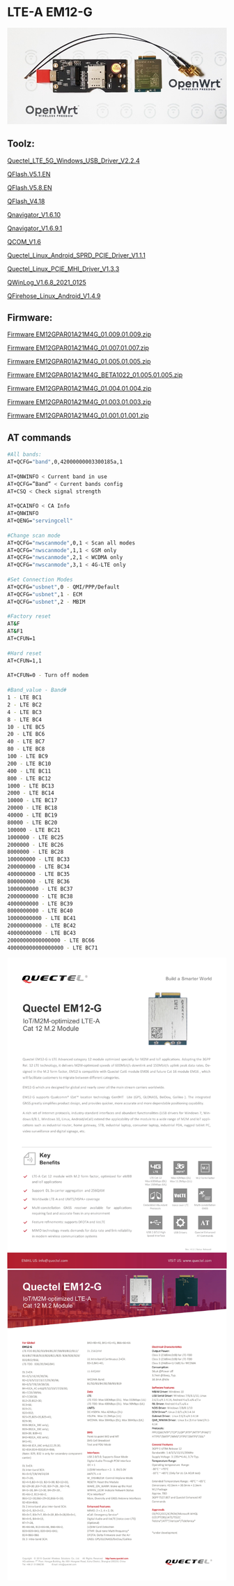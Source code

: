 # LTE-A EM12-G

![](https://raw.githubusercontent.com/4IceG/EM12-G/main/Screens/20201001.jpg)

## Toolz:
<a href="https://drive.google.com/file/d/1z-ZPvb3Uh9V_uFDk8V3xW2ztFhnZPBgn/view?usp=sharing" title="Quectel_LTE_5G_Windows_USB_Driver_V2.2.4">Quectel_LTE_5G_Windows_USB_Driver_V2.2.4</a>

<a href="https://www.easypaste.org/file/n2AotGpX/QFlash.V5.1.EN.zip?lang=pl" title="QFlash.V5.1.EN">QFlash.V5.1.EN</a>

<a href="https://drive.google.com/file/d/1j3Wy_znL2ajt2_Rc4gejgoJRcp8ieQLm/view?usp=sharing" title="QFlash.V5.8.EN">QFlash.V5.8.EN</a>

<a href="https://drive.google.com/file/d/1RxYTDpxjcLEUSPtSRoa5lkxE_8eJMAeb/view?usp=sharing" title="QFlash_V4.18">QFlash_V4.18</a>

<a href="https://drive.google.com/file/d/1Gx1Ab5uLSAOaIlWzKHS17qE3Wo9hVQ7i/view?usp=sharing" title="Qnavigator_V1.6.10">Qnavigator_V1.6.10</a>

<a href="https://drive.google.com/file/d/1_s2tsLvVxjqN16O672-2sdwD6DZsmw9j/view?usp=sharing" title="Qnavigator_V1.6.9.1.zip">Qnavigator_V1.6.9.1</a>

<a href="https://drive.google.com/file/d/1xVw5IBowlKn7HPqfyYfoZdBx1p5Xs7aU/view?usp=sharing" title="QCOM_V1.6">QCOM_V1.6</a>

<a href="https://drive.google.com/file/d/1amE1TgwuLh0bgos1T6rQMphIOnv_f1_T/view?usp=sharing" title="Quectel_Linux_Android_SPRD_PCIE_Driver_V1.1.1">Quectel_Linux_Android_SPRD_PCIE_Driver_V1.1.1</a>

<a href="https://drive.google.com/file/d/1V9zK4IWE0zuZxEpAr2JOm4AID0yZrm6h/view?usp=sharing" title="Quectel_Linux_PCIE_MHI_Driver_V1.3.3">Quectel_Linux_PCIE_MHI_Driver_V1.3.3</a>

<a href="https://drive.google.com/file/d/1sg7HvKe5e66q7LfsqavEM9RiaKhCQjth/view?usp=sharing" title="QWinLog_V1.6.8_2021_0125.zip">QWinLog_V1.6.8_2021_0125</a>

<a href="https://drive.google.com/file/d/1QsTLaBU464WsqzK6KvBrz1ux730Ft1dJ/view?usp=sharing" title="QFirehose_Linux_Android_V1.4.9">QFirehose_Linux_Android_V1.4.9</a>

## Firmware:
<a href="https://drive.google.com/file/d/1u5RvZH4TxvCf6mUTDGe8smJPMqyZ6rr9/view?usp=sharing" title="Firmware EM12GPAR01A21M4G_01.009.01.009.zip">Firmware EM12GPAR01A21M4G_01.009.01.009.zip</a>

<a href="https://drive.google.com/file/d/12ZrR0ojtn1IITuzTVJ7m8j8sByLDSkdw/view?usp=sharing" title="Firmware EM12GPAR01A21M4G_01.007.01.007.zip">Firmware EM12GPAR01A21M4G_01.007.01.007.zip</a>

<a href="https://drive.google.com/file/d/1JC5TT5SDpaM8xacR_LXbMYE4JGbPCo7u/view?usp=sharing" title="Firmware EM12GPAR01A21M4G_01.005.01.005.zip">Firmware EM12GPAR01A21M4G_01.005.01.005.zip</a>

<a href="https://drive.google.com/file/d/1rSOZlNmB2hYXegyrTjYkDJ3V0mC40qsH/view?usp=sharing" title="Firmware EM12GPAR01A21M4G_BETA1022_01.005.01.005.zip">Firmware EM12GPAR01A21M4G_BETA1022_01.005.01.005.zip</a>

<a href="https://drive.google.com/file/d/124LQr3dZvyNPtNkrwYIhrZfwgXYnYuIR/view?usp=sharing" title="Firmware EM12GPAR01A21M4G_01.004.01.004.zip">Firmware EM12GPAR01A21M4G_01.004.01.004.zip</a>

<a href="https://drive.google.com/file/d/1cxDE2Hj8gT5Rowxg0rHuWru2G7hCEgln/view?usp=sharing" title="Firmware EM12GPAR01A21M4G_01.003.01.003.zip">Firmware EM12GPAR01A21M4G_01.003.01.003.zip</a>

<a href="http://www.ofmodemsandmen.com/firmware/EM12GPAR01A21M4G_01.001.01.001.zip" title="Firmware EM12GPAR01A21M4G_01.001.01.001.zip">Firmware EM12GPAR01A21M4G_01.001.01.001.zip</a>

## AT commands
``` bash
#All bands:
AT+QCFG="band",0,42000000003300185a,1

AT+QNWINFO < Current band in use
AT+QCFG=”Band” < Current bands config
AT+CSQ < Check signal strength

AT+QCAINFO < CA Info
AT+QNWINFO
AT+QENG="servingcell"

#Change scan mode
AT+QCFG="nwscanmode",0,1 < Scan all modes
AT+QCFG="nwscanmode",1,1 < GSM only
AT+QCFG="nwscanmode",2,1 < WCDMA only
AT+QCFG="nwscanmode",3,1 < 4G-LTE only

#Set Connection Modes
AT+QCFG="usbnet",0 - QMI/PPP/Default
AT+QCFG="usbnet",1 - ECM
AT+QCFG="usbnet",2 - MBIM

#Factory reset
AT&F
AT&F1
AT+CFUN=1

#Hard reset
AT+CFUN=1,1

AT+CFUN=0 - Turn off modem

#Band_value - Band#
1 - LTE BC1
2 - LTE BC2
4 - LTE BC3
8 - LTE BC4
10 - LTE BC5
20 - LTE BC6
40 - LTE BC7
80 - LTE BC8
100 - LTE BC9
200 - LTE BC10
400 - LTE BC11
800 - LTE BC12
1000 - LTE BC13
2000 - LTE BC14
10000 - LTE BC17
20000 - LTE BC18
40000 - LTE BC19
80000 - LTE BC20
100000 - LTE BC21
1000000 - LTE BC25
2000000 - LTE BC26
8000000 - LTE BC28
100000000 - LTE BC33
200000000 - LTE BC34
400000000 - LTE BC35
800000000 - LTE BC36
1000000000 - LTE BC37
2000000000 - LTE BC38
4000000000 - LTE BC39
8000000000 - LTE BC40
10000000000 - LTE BC41
20000000000 - LTE BC42
40000000000 - LTE BC43
20000000000000000 - LTE BC66
400000000000000000 - LTE BC71
```
![](https://raw.githubusercontent.com/4IceG/EM12-G/main/Screens/Quectel_EM12-G_LTE-A_Specification%20V1.1-1.png)
![](https://raw.githubusercontent.com/4IceG/EM12-G/main/Screens/Quectel_EM12-G_LTE-A_Specification%20V1.1-2.png)
